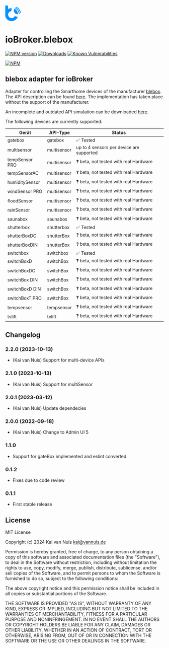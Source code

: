 ![Logo](admin/blebox.png)
# ioBroker.blebox

[![NPM version](http://img.shields.io/npm/v/iobroker.blebox.svg)](https://www.npmjs.com/package/iobroker.blebox)
[![Downloads](https://img.shields.io/npm/dm/iobroker.blebox.svg)](https://www.npmjs.com/package/iobroker.blebox)
[![Known Vulnerabilities](https://snyk.io/test/github/ka-vaNu/ioBroker.blebox/badge.svg)](https://snyk.io/test/github/ka-vaNu/ioBroker.blebox)

[![NPM](https://nodei.co/npm/iobroker.blebox.png?downloads=true)](https://nodei.co/npm/iobroker.blebox/)

## blebox adapter for ioBroker

Adapter for controlling the Smarthome devices of the manufacturer [blebox](https://blebox.eu/). The API description can be found [here](https://technical.blebox.eu/). The implementation has taken place without the support of the manufacturer.

An incomplete and outdated API simulation can be downloaded [here](https://github.com/blebox/blebox-virtual-devices).

The following devices are currently supported:



| Gerät                | API-Type            | Status                                   |
|----------------------|---------------------|-----------------------------------------|
| gatebox              | gatebox             | ✅ Tested                                |
| multisensor          | multisensor         | up to 4 sensors per device are supported |
| tempSensor PRO       | multisensor         | ❓ beta, not tested with real Hardware   |
| tempSensorAC         | multisensor         | ❓ beta, not tested with real Hardware   |
| humiditySensor       | multisensor         | ❓ beta, not tested with real Hardware   |
| windSensor PRO       | multisensor         | ❓ beta, not tested with real Hardware   |
| floodSensor          | multisensor         | ❓ beta, not tested with real Hardware   |
| rainSensor           | multisensor         | ❓ beta, not tested with real Hardware   |
| saunabox             | saunabox            | ❓ beta, not tested with real Hardware   |
| shutterbox           | shutterbox          | ✅ Tested                                |
| shutterBoxDC         | shutterBox          | ❓ beta, not tested with real Hardware   |
| shutterBoxDIN        | shutterBox          | ❓ beta, not tested with real Hardware   |
| switchbox            | switchbox           | ✅ Tested                                |
| switchBoxD           | switchBox           | ❓ beta, not tested with real Hardware   |
| switchBoxDC          | switchBox           | ❓ beta, not tested with real Hardware   |
| switchBox DIN        | switchBox           | ❓ beta, not tested with real Hardware   |
| switchBoxD DIN       | switchBox           | ❓ beta, not tested with real Hardware   |
| switchBoxT PRO       | switchBox           | ❓ beta, not tested with real Hardware   |
| tempsensor           | tempsensor          | ❓ beta, not tested with real Hardware   |
| tvlift               | tvlift              | ❓ beta, not tested with real Hardware   |



## Changelog

<!--
    Placeholder for the next version:
    ### **WORK IN PROGRESS**
-->

### 2.2.0 (2023-10-13)

* (Kai van Nuis) Support for multi-device APIs

### 2.1.0 (2023-10-13)

* (Kai van Nuis) Support for multiSensor

### 2.0.1 (2023-03-12)

* (Kai van Nuis) Update dependecies

### 2.0.0 (2022-09-18)

* (Kai van Nuis) Change to Admin UI 5

### 1.1.0

* Support for gateBox implemented and eslint converted

### 0.1.2

* Fixes due to code review
### 0.1.1

* First stable release

## License
MIT License

Copyright (c) 2024 Kai van Nuis <kai@vannuis.de>

Permission is hereby granted, free of charge, to any person obtaining a copy
of this software and associated documentation files (the "Software"), to deal
in the Software without restriction, including without limitation the rights
to use, copy, modify, merge, publish, distribute, sublicense, and/or sell
copies of the Software, and to permit persons to whom the Software is
furnished to do so, subject to the following conditions:

The above copyright notice and this permission notice shall be included in all
copies or substantial portions of the Software.

THE SOFTWARE IS PROVIDED "AS IS", WITHOUT WARRANTY OF ANY KIND, EXPRESS OR
IMPLIED, INCLUDING BUT NOT LIMITED TO THE WARRANTIES OF MERCHANTABILITY,
FITNESS FOR A PARTICULAR PURPOSE AND NONINFRINGEMENT. IN NO EVENT SHALL THE
AUTHORS OR COPYRIGHT HOLDERS BE LIABLE FOR ANY CLAIM, DAMAGES OR OTHER
LIABILITY, WHETHER IN AN ACTION OF CONTRACT, TORT OR OTHERWISE, ARISING FROM,
OUT OF OR IN CONNECTION WITH THE SOFTWARE OR THE USE OR OTHER DEALINGS IN THE
SOFTWARE.
